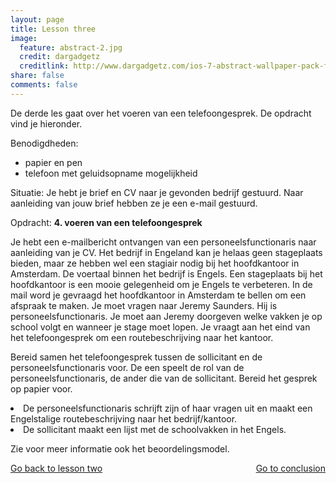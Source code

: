```yaml
---
layout: page
title: Lesson three
image:
  feature: abstract-2.jpg
  credit: dargadgetz
  creditlink: http://www.dargadgetz.com/ios-7-abstract-wallpaper-pack-for-iphone-5-and-ipod-touch-retina/
share: false
comments: false
---
```

De derde les gaat over het voeren van een telefoongesprek. De opdracht vind je hieronder.

Benodigdheden:
- papier en pen
- telefoon met geluidsopname mogelijkheid

Situatie:
Je hebt je brief en CV naar je gevonden bedrijf gestuurd. Naar aanleiding van jouw brief hebben ze je een e-mail gestuurd.

Opdracht:
<b>4. voeren van een telefoongesprek</b>

Je hebt een e-mailbericht ontvangen van een personeelsfunctionaris naar aanleiding van je CV. Het bedrijf in Engeland kan je helaas geen stageplaats bieden, maar ze hebben wel een stagiair nodig bij het hoofdkantoor in Amsterdam. De voertaal binnen het bedrijf is Engels. Een stageplaats bij het hoofdkantoor is een mooie gelegenheid om je Engels te verbeteren. In de mail word je gevraagd het hoofdkantoor in Amsterdam te bellen om een afspraak te maken. Je moet vragen naar Jeremy Saunders. Hij is personeelsfunctionaris. Je moet aan Jeremy doorgeven welke vakken je op school volgt en wanneer je stage moet lopen. Je vraagt aan het eind van het telefoongesprek om een routebeschrijving naar het kantoor.

Bereid samen het telefoongesprek tussen de sollicitant en de personeelsfunctionaris voor. De een speelt de rol van de personeelsfunctionaris, de ander die van de sollicitant. Bereid het gesprek op papier voor. 
<li>De personeelsfunctionaris schrijft zijn of haar vragen uit en maakt een Engelstalige routebeschrijving naar het bedrijf/kantoor. </li>
<li>De sollicitant maakt een lijst met de schoolvakken in het Engels. </li>

Zie voor meer informatie ook het beoordelingsmodel.




<div style="float: left"> 
<a href="{{ site.url }}/groepsopdracht/lesson-two/" class="btn">Go back to lesson two</a>
</div>

<div style="float: right"> 
<a href="{{ site.url }}/groepsopdracht/conclusion/" class="btn">Go to conclusion</a>
</div>